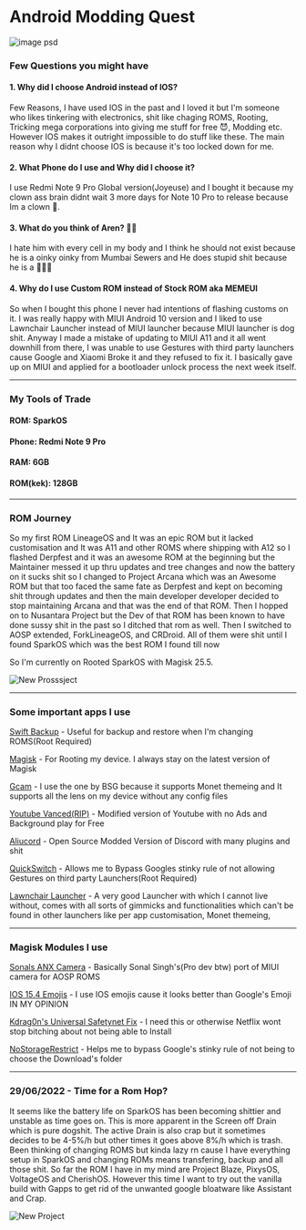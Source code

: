 # Android Modding Quest

![image psd](https://user-images.githubusercontent.com/79645349/175525518-9efb3532-9d8d-4227-85f4-f18c57510bcd.png)

### Few Questions you might have

#### 1. Why did I choose Android instead of IOS?

Few Reasons, I have used IOS in the past and I loved it but I'm someone who likes tinkering with electronics, shit like chaging ROMS, Rooting, Tricking mega corporations into giving me stuff for free 😈, Modding etc. However IOS makes it outright impossible to do stuff like these. The main reason why I didnt choose IOS is because it's too locked down for me.

#### 2. What Phone do I use and Why did I choose it?

I use Redmi Note 9 Pro Global version(Joyeuse) and I bought it because my clown ass brain didnt wait 3 more days for Note 10 Pro to release because Im a clown 🤡.

#### 3. What do you think of Aren? 🐖🐖

I hate him with every cell in my body and I think he should not exist because he is a oinky oinky from Mumbai Sewers and He does stupid shit because he is a 🐷🐷🐷

#### 4. Why do I use Custom ROM instead of Stock ROM aka MEMEUI

So when I bought this phone I never had intentions of flashing customs on it. I was really happy with MIUI Android 10 version and I liked to use Lawnchair Launcher instead of MIUI launcher because MIUI launcher is dog shit. Anyway I made a mistake of updating to MIUI A11 and it all went downhill from there, I was unable to use Gestures with third party launchers cause Google and Xiaomi Broke it and they refused to fix it. I basically gave up on MIUI and applied for a bootloader unlock process the next week itself. 

---

### My Tools of Trade

#### ROM: SparkOS

#### Phone: Redmi Note 9 Pro

#### RAM: 6GB

#### ROM(kek): 128GB

---
### ROM Journey

So my first ROM LineageOS and It was an epic ROM but it lacked customisation and It was A11 and other ROMS where shipping with A12 so I flashed Derpfest and it was an awesome ROM at the beginning but the Maintainer messed it up thru updates and tree changes and now the battery on it sucks shit so I changed to Project Arcana which was an Awesome ROM but that too faced the same fate as Derpfest and kept on becoming shit through updates and then the main developer developer decided to stop maintaining Arcana and that was the end of that ROM. Then I hopped on to Nusantara Project but the Dev of that ROM has been known to have done sussy shit in the past so I ditched that rom as well. Then I switched to AOSP extended, ForkLineageOS, and CRDroid. All of them were shit until I found SparkOS which was the best ROM I found till now

So I'm currently on Rooted SparkOS with Magisk 25.5.

![New Prosssject](https://user-images.githubusercontent.com/79645349/175531116-4b2287e2-e6c9-4ac7-9ebf-a034ea5ed5f7.png)

---

### Some important apps I use

[Swift Backup](https://play.google.com/store/apps/details?id=org.swiftapps.swiftbackup&hl=en&gl=US) - Useful for backup and restore when I'm changing ROMS(Root Required)

[Magisk](https://github.com/topjohnwu/Magisk) - For Rooting my device. I always stay on the latest version of Magisk

[Gcam](https://www.celsoazevedo.com/files/android/google-camera/dev-bsg/) - I use the one by BSG because it supports Monet themeing and It supports all the lens on my device without any config files

[Youtube Vanced(RIP)](https://t.me/AyraProject/1422) -  Modified version of Youtube with no Ads and Background play for Free

[Aliucord](https://github.com/Aliucord/Aliucord) - Open Source Modded Version of Discord with many plugins and shit

[QuickSwitch](https://t.me/QuickstepSwitcherReleases) - Allows me to Bypass Googles stinky rule of not allowing Gestures on third party Launchers(Root Required)

[Lawnchair Launcher](https://t.me/lawnchairci) - A very good Launcher with which I cannot live without, comes with all sorts of gimmicks and functionalities which can't be found in other launchers like per app customisation, Monet themeing, 

---
### Magisk Modules I use 

[Sonals ANX Camera](https://www.pling.com/p/1730136/) - Basically Sonal Singh's(Pro dev btw) port of MIUI camera for AOSP ROMS

[IOS 15.4 Emojis](https://t.me/fileschat/211278) - I use IOS emojis cause it looks better than Google's Emoji IN MY OPINION

[Kdrag0n's Universal Safetynet Fix](https://github.com/kdrag0n/safetynet-fix/) - I need this or otherwise Netflix wont stop bitching about not being able to Install

[NoStorageRestrict](https://github.com/DanGLES3/NoStorageRestrict) - Helps me to bypass Google's stinky rule of not being to choose the Download's folder

---
### 29/06/2022 - Time for a Rom Hop?

It seems like the battery life on SparkOS has been becoming shittier and unstable as time goes on. This is more apparent in the Screen off Drain which is pure dogshit. The active Drain is also crap but it sometimes decides to be 4-5%/h but other times it goes above 8%/h which is trash. Been thinking of changing ROMS but kinda lazy rn cause I have everything setup in SparkOS and changing ROMs means transfering, backup and all those shit. So far the ROM I have in my mind are Project Blaze, PixysOS, VoltageOS and CherishOS. However this time I want to try out the vanilla build with Gapps to get rid of the unwanted google bloatware like Assistant and Crap.

![New Project](https://user-images.githubusercontent.com/79645349/176377906-c0a9ac2c-fd6b-40d6-9c09-3c1d83173d59.png)
